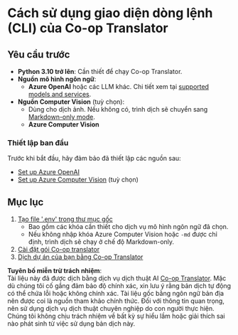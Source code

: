 <!--
CO_OP_TRANSLATOR_METADATA:
{
  "original_hash": "d8eec418d6325416b9fab19a2dfcbf41",
  "translation_date": "2025-05-06T17:53:16+00:00",
  "source_file": "getting_started/command-line-guide/command-line-guide.md",
  "language_code": "vi"
}
-->
# Cách sử dụng giao diện dòng lệnh (CLI) của Co-op Translator

## Yêu cầu trước

- **Python 3.10 trở lên**: Cần thiết để chạy Co-op Translator.
- **Nguồn mô hình ngôn ngữ**:  
  - **Azure OpenAI** hoặc các LLM khác. Chi tiết xem tại [supported models and services](../../../../README.md).
- **Nguồn Computer Vision** (tuỳ chọn):  
  - Dùng cho dịch ảnh. Nếu không có, trình dịch sẽ chuyển sang [Markdown-only mode](../markdown-only-mode.md).  
  - **Azure Computer Vision**

### Thiết lập ban đầu

Trước khi bắt đầu, hãy đảm bảo đã thiết lập các nguồn sau:

- [Set up Azure OpenAI](../set-up-resources/set-up-azure-openai.md)  
- [Set up Azure Computer Vision](../set-up-resources/set-up-azure-computer-vision.md) (tuỳ chọn)

## Mục lục

1. [Tạo file '.env' trong thư mục gốc](./create-env-file.md)  
   - Bao gồm các khóa cần thiết cho dịch vụ mô hình ngôn ngữ đã chọn.  
   - Nếu không nhập khóa Azure Computer Vision hoặc `-md` được chỉ định, trình dịch sẽ chạy ở chế độ Markdown-only.  
3. [Cài đặt gói Co-op translator](./install-package.md)  
4. [Dịch dự án của bạn bằng Co-op Translator](./translator-your-project.md)

**Tuyên bố miễn trừ trách nhiệm**:  
Tài liệu này đã được dịch bằng dịch vụ dịch thuật AI [Co-op Translator](https://github.com/Azure/co-op-translator). Mặc dù chúng tôi cố gắng đảm bảo độ chính xác, xin lưu ý rằng bản dịch tự động có thể chứa lỗi hoặc không chính xác. Tài liệu gốc bằng ngôn ngữ bản địa nên được coi là nguồn tham khảo chính thức. Đối với thông tin quan trọng, nên sử dụng dịch vụ dịch thuật chuyên nghiệp do con người thực hiện. Chúng tôi không chịu trách nhiệm về bất kỳ sự hiểu lầm hoặc giải thích sai nào phát sinh từ việc sử dụng bản dịch này.